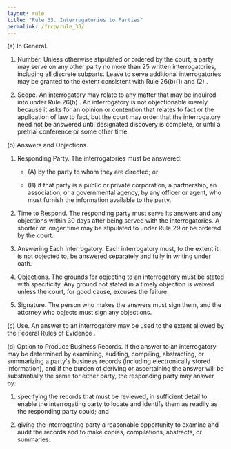 ```yaml
---
layout: rule
title: "Rule 33. Interrogatories to Parties"
permalink: /frcp/rule_33/
---
```


(a) In General.


1. Number. Unless otherwise stipulated or ordered by the court, a party may serve on any other party no more than 25 written interrogatories, including all discrete subparts. Leave to serve additional interrogatories may be granted to the extent consistent with Rule 26(b)(1) and (2) .


2. Scope. An interrogatory may relate to any matter that may be inquired into under Rule 26(b) . An interrogatory is not objectionable merely because it asks for an opinion or contention that relates to fact or the application of law to fact, but the court may order that the interrogatory need not be answered until designated discovery is complete, or until a pretrial conference or some other time.


(b) Answers and Objections.


1. Responding Party. The interrogatories must be answered:


    - (A) by the party to whom they are directed; or


    - (B) if that party is a public or private corporation, a partnership, an association, or a governmental agency, by any officer or agent, who must furnish the information available to the party.


2. Time to Respond. The responding party must serve its answers and any objections within 30 days after being served with the interrogatories. A shorter or longer time may be stipulated to under Rule 29 or be ordered by the court.


3. Answering Each Interrogatory. Each interrogatory must, to the extent it is not objected to, be answered separately and fully in writing under oath.


4. Objections. The grounds for objecting to an interrogatory must be stated with specificity. Any ground not stated in a timely objection is waived unless the court, for good cause, excuses the failure.


5. Signature. The person who makes the answers must sign them, and the attorney who objects must sign any objections.


(c) Use. An answer to an interrogatory may be used to the extent allowed by the Federal Rules of Evidence .


(d) Option to Produce Business Records. If the answer to an interrogatory may be determined by examining, auditing, compiling, abstracting, or summarizing a party's business records (including electronically stored information), and if the burden of deriving or ascertaining the answer will be substantially the same for either party, the responding party may answer by:


1. specifying the records that must be reviewed, in sufficient detail to enable the interrogating party to locate and identify them as readily as the responding party could; and


2. giving the interrogating party a reasonable opportunity to examine and audit the records and to make copies, compilations, abstracts, or summaries.
